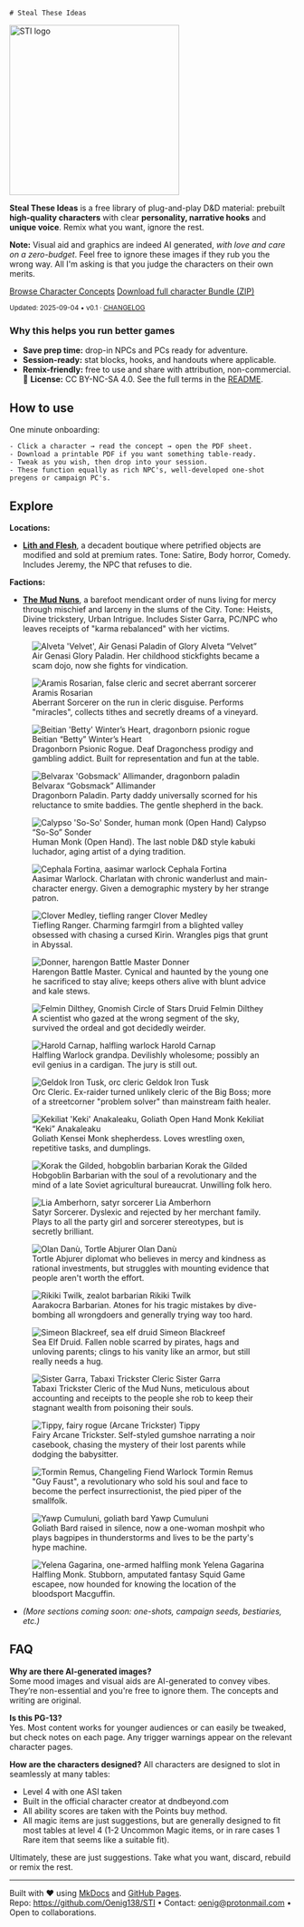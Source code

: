 	# Steal These Ideas

<img src="assets/sti.png" alt="STI logo" width="300">

**Steal These Ideas** is a free library of plug-and-play D&D material: prebuilt **high-quality characters** with clear **personality, narrative hooks** and **unique voice**. Remix what you want, ignore the rest. 

**Note:** Visual aid and graphics are indeed AI generated, *with love and care on a zero-budget*. Feel free to ignore these images if they rub you the wrong way. All I'm asking is that you judge the characters on their own merits.

<p>
  <a href="#explore" class="md-button md-button--primary">Browse Character Concepts</a>
  <a href="assets/sti-starter-bundle.zip" class="md-button">Download full character Bundle (ZIP)</a>
</p>

<small>Updated: 2025-09-04 • v0.1 · <a href="changelog/">CHANGELOG</a></small>

### Why this helps you run better games

- **Save prep time:** drop-in NPCs and PCs ready for adventure.
- **Session-ready:** stat blocks, hooks, and handouts where applicable.
- **Remix-friendly:** free to use and share with attribution, non-commercial. 🔖 **License:** CC BY-NC-SA 4.0. See the full terms in the <a href="https://github.com/Oenig138/STI#readme">README</a>.

## How to use

One minute onboarding:

	- Click a character → read the concept → open the PDF sheet.
	- Download a printable PDF if you want something table-ready.
	- Tweak as you wish, then drop into your session.
	- These function equally as rich NPC's, well-developed one-shot pregens or campaign PC's.

## Explore

**Locations:** 
- **[Lith and Flesh](locations/lith-and-flesh.md)**, a decadent boutique where petrified objects are modified and sold at premium rates. Tone: Satire, Body horror, Comedy. Includes Jeremy, the NPC that refuses to die.

**Factions:**
- **[The Mud Nuns](factions/mud-nuns.md)**, a barefoot mendicant order of nuns living for mercy through mischief and larceny in the slums of the City. Tone: Heists, Divine trickstery, Urban Intrigue. Includes Sister Garra, PC/NPC who leaves receipts of "karma rebalanced" with her victims.

<div class="character-gallery" markdown>

<figure class="character-card">
  <img src="assets/characters/alveta-velvet.webp"
       alt="Alveta 'Velvet', Air Genasi Paladin of Glory" loading="lazy">
<span class="name" id="name-alveta">Alveta “Velvet”</span>
<figcaption id="cap-alveta">
    Air Genasi Glory Paladin. Her childhood stickfights became a scam dojo, now she fights for vindication.
  </figcaption>
  <a href="character_concepts/alveta-velvet" aria-labelledby="name-alveta cap-alveta"></a>
</figure>

<figure class="character-card">
  <img src="assets/characters/aramis-rosarian.webp"
       alt="Aramis Rosarian, false cleric and secret aberrant sorcerer" loading="lazy">
  <span class="name" id="name-aramis">Aramis Rosarian</span>
  <figcaption id="cap-aramis">
    Aberrant Sorcerer on the run in cleric disguise. Performs "miracles", collects tithes and secretly dreams of a vineyard.
  </figcaption>
  <a href="character_concepts/aramis-rosarian" aria-labelledby="name-aramis cap-aramis"></a>
</figure>

<figure class="character-card">
  <img src="assets/characters/beitian-winters-heart.webp"
       alt="Beitian 'Betty' Winter’s Heart, dragonborn psionic rogue" loading="lazy">
  <span class="name" id="name-betty">Beitian “Betty” Winter’s Heart</span>
  <figcaption id="cap-betty">
    Dragonborn Psionic Rogue. Deaf Dragonchess prodigy and gambling addict. Built for representation and fun at the table.
  </figcaption>
  <a href="character_concepts/beitian-winters-heart" aria-labelledby="name-betty cap-betty"></a>
</figure>

<figure class="character-card">
  <img src="assets/characters/belvarax-gobsmack-allimander.webp"
       alt="Belvarax 'Gobsmack' Allimander, dragonborn paladin" loading="lazy">
  <span class="name" id="name-belvarax-allimander">Belvarax “Gobsmack” Allimander</span>
  <figcaption id="cap-belvarax-allimander">
    Dragonborn Paladin. Party daddy universally scorned for his reluctance to smite baddies. The gentle shepherd in the back.
  </figcaption>
  <a href="character_concepts/belvarax-allimander" aria-labelledby="name-belvarax-allimander cap-belvarax-allimander"></a>
</figure>

<figure class="character-card">
  <img src="assets/characters/calypso-so-so-sonder.webp"
       alt="Calypso 'So-So' Sonder, human monk (Open Hand)" loading="lazy">
  <span class="name" id="name-calypso-so-so-sonder">Calypso “So-So” Sonder</span>
  <figcaption id="cap-calypso-so-so-sonder">
    Human Monk (Open Hand). The last noble D&D style kabuki luchador, aging artist of a dying tradition.
  </figcaption>
  <a href="character_concepts/calypso-so-so-sonder" aria-labelledby="name-calypso-so-so-sonder cap-calypso-so-so-sonder"></a>
</figure>

<figure class="character-card">
  <img src="assets/characters/cephala-fortina.webp"
       alt="Cephala Fortina, aasimar warlock" loading="lazy">
  <span class="name" id="name-cephala-fortina">Cephala Fortina</span>
  <figcaption id="cap-cephala-fortina">
    Aasimar Warlock. Charlatan with chronic wanderlust and main-character energy. Given a demographic mystery by her strange patron.
  </figcaption>
  <a href="character_concepts/cephala-fortina" aria-labelledby="name-cephala-fortina cap-cephala-fortina"></a>
</figure>

<figure class="character-card">
  <img src="assets/characters/clover-medley.webp"
       alt="Clover Medley, tiefling ranger" loading="lazy">
  <span class="name" id="name-clover-medley">Clover Medley</span>
  <figcaption id="cap-clover-medley">
    Tiefling Ranger. Charming farmgirl from a blighted valley obsessed with chasing a cursed Kirin. Wrangles pigs that grunt in Abyssal.
  </figcaption>
  <a href="character_concepts/clover-medley" aria-labelledby="name-clover-medley cap-clover-medley"></a>
</figure>

<figure class="character-card">
  <img src="assets/characters/donner.webp"
       alt="Donner, harengon Battle Master" loading="lazy">
  <span class="name" id="name-donner">Donner</span>
  <figcaption id="cap-donner">
    Harengon Battle Master. Cynical and haunted by the young one he sacrificed to stay alive; keeps others alive with blunt advice and kale stews.
  </figcaption>
  <a href="character_concepts/donner" aria-labelledby="name-donner cap-donner"></a>
</figure>

<figure class="character-card">
  <img src="assets/characters/felmin-dilthey.webp"
       alt="Felmin Dilthey, Gnomish Circle of Stars Druid" loading="lazy">
  <span class="name" id="name-felmin-dilthey">Felmin Dilthey</span>
  <figcaption id="cap-felmin-dilthey">
    A scientist who gazed at the wrong segment of the sky, survived the ordeal and got decidedly weirder.
  </figcaption>
  <a href="character_concepts/felmin-dilthey" aria-labelledby="name-felmin-dilthey cap-felmin-dilthey"></a>
</figure>

<figure class="character-card">
  <img src="assets/characters/harold-carnap.webp"
       alt="Harold Carnap, halfling warlock" loading="lazy">
  <span class="name" id="name-harold-carnap">Harold Carnap</span>
  <figcaption id="cap-harold-carnap">
    Halfling Warlock grandpa. Devilishly wholesome; possibly an evil genius in a cardigan. The jury is still out.
  </figcaption>
  <a href="character_concepts/harold-carnap" aria-labelledby="name-harold-carnap cap-harold-carnap"></a>
</figure>

<figure class="character-card">
  <img src="assets/characters/geldok-iron-tusk.webp"
       alt="Geldok Iron Tusk, orc cleric" loading="lazy">
  <span class="name" id="name-geldok-iron-tusk">Geldok Iron Tusk</span>
  <figcaption id="cap-geldok-iron-tusk">
    Orc Cleric. Ex-raider turned unlikely cleric of the Big Boss; more of a streetcorner "problem solver" than mainstream faith healer. 
  </figcaption>
  <a href="character_concepts/geldok-iron-tusk" aria-labelledby="name-geldok-iron-tusk cap-geldok-iron-tusk"></a>
</figure>

<figure class="character-card">
  <img src="assets/characters/kekiliat-anakaleaku.webp"
       alt="Kekiliat 'Keki' Anakaleaku, Goliath Open Hand Monk" loading="lazy">
  <span class="name" id="name-keki">Kekiliat “Keki” Anakaleaku</span>
  <figcaption id="cap-keki">
    Goliath Kensei Monk shepherdess. Loves wrestling oxen, repetitive tasks, and dumplings.
  </figcaption>
  <a href="character_concepts/kekiliat-anakaleaku" aria-labelledby="name-keki cap-keki"></a>
</figure>

<figure class="character-card">
  <img src="assets/characters/korak-the-gilded.webp"
       alt="Korak the Gilded, hobgoblin barbarian" loading="lazy">
  <span class="name" id="name-korak-the-gilded">Korak the Gilded</span>
  <figcaption id="cap-korak-the-gilded">
    Hobgoblin Barbarian with the soul of a revolutionary and the mind of a late Soviet agricultural bureaucrat. Unwilling folk hero.
  </figcaption>
  <a href="character_concepts/korak-the-gilded" aria-labelledby="name-korak-the-gilded cap-korak-the-gilded"></a>
</figure>

<figure class="character-card">
  <img src="assets/characters/lia-amberhorn.webp"
       alt="Lia Amberhorn, satyr sorcerer" loading="lazy">
  <span class="name" id="name-lia-amberhorn">Lia Amberhorn</span>
  <figcaption id="cap-lia-amberhorn">
    Satyr Sorcerer. Dyslexic and rejected by her merchant family. Plays to all the party girl and sorcerer stereotypes, but is secretly brilliant. 
  </figcaption>
  <a href="character_concepts/lia-amberhorn" aria-labelledby="name-lia-amberhorn cap-lia-amberhorn"></a>
</figure>

<figure class="character-card">
  <img src="assets/characters/olan-danu.webp"
       alt="Olan Danù, Tortle Abjurer" loading="lazy">
  <span class="name" id="name-olan-danu">Olan Danù</span>
  <figcaption id="cap-olan-danu">
    Tortle Abjurer diplomat who believes in mercy and kindness as rational investments, but struggles with mounting evidence that people aren't worth the effort. 
  </figcaption>
  <a href="character_concepts/olan-danu" aria-labelledby="name-olan-danu cap-olan-danu"></a>
</figure>

<figure class="character-card">
  <img src="assets/characters/rikiki-twilk.webp"
       alt="Rikiki Twilk, zealot barbarian" loading="lazy">
  <span class="name" id="name-rikiki-twilk">Rikiki Twilk</span>
  <figcaption id="cap-rikiki-twilk">
    Aarakocra Barbarian. Atones for his tragic mistakes by dive-bombing all wrongdoers and generally trying way too hard.
  </figcaption>
  <a href="character_concepts/rikiki-twilk" aria-labelledby="name-rikiki-twilk cap-rikiki-twilk"></a>
</figure>

<figure class="character-card">
  <img src="assets/characters/simeon-blackreef.webp"
       alt="Simeon Blackreef, sea elf druid" loading="lazy">
  <span class="name" id="name-simeon-blackreef">Simeon Blackreef</span>
  <figcaption id="cap-simeon-blackreef">
    Sea Elf Druid. Fallen noble scarred by pirates, hags and unloving parents; clings to his vanity like an armor, but still really needs a hug.
  </figcaption>
  <a href="character_concepts/simeon-blackreef" aria-labelledby="name-simeon-blackreef cap-simeon-blackreef"></a>
</figure>

<figure class="character-card">
  <img src="assets/characters/sister-garra.webp"
       alt="Sister Garra, Tabaxi Trickster Cleric" loading="lazy">
  <span class="name" id="name-sister-garra">Sister Garra</span>
  <figcaption id="cap-sister-garra">
    Tabaxi Trickster Cleric of the Mud Nuns, meticulous about accounting and receipts to the people she rob to keep their stagnant wealth from poisoning their souls.
  </figcaption>
  <a href="character_concepts/sister-garra" aria-labelledby="name-sister-garra cap-sister-garra"></a>
</figure>

<figure class="character-card">
  <img src="assets/characters/tippy.webp"
       alt="Tippy, fairy rogue (Arcane Trickster)" loading="lazy">
  <span class="name" id="name-tippy">Tippy</span>
  <figcaption id="cap-tippy">
    Fairy Arcane Trickster. Self-styled gumshoe narrating a noir casebook, chasing the mystery of their lost parents while dodging the babysitter.
  </figcaption>
  <a href="character_concepts/tippy" aria-labelledby="name-tippy cap-tippy"></a>
</figure>

<figure class="character-card">
  <img src="assets/characters/tormin-remus.webp"
       alt="Tormin Remus, Changeling Fiend Warlock" loading="lazy">
  <span class="name" id="name-tormin-remus">Tormin Remus</span>
  <figcaption id="cap-tormin-remus">
    "Guy Faust", a revolutionary who sold his soul and face to become the perfect insurrectionist, the pied piper of the smallfolk.
  </figcaption>
  <a href="character_concepts/tormin-remus" aria-labelledby="name-tormin-remus cap-tormin-remus"></a>
</figure>

<figure class="character-card">
  <img src="assets/characters/yawp-cumuluni.webp"
       alt="Yawp Cumuluni, goliath bard" loading="lazy">
  <span class="name" id="name-yawp-cumuluni">Yawp Cumuluni</span>
  <figcaption id="cap-yawp-cumuluni">
    Goliath Bard raised in silence, now a one-woman moshpit who plays bagpipes in thunderstorms and lives to be the party's hype machine.
  </figcaption>
  <a href="character_concepts/yawp-cumuluni" aria-labelledby="name-yawp-cumuluni cap-yawp-cumuluni"></a>
</figure>

<figure class="character-card">
  <img src="assets/characters/yelena-gagarina.webp"
       alt="Yelena Gagarina, one-armed halfling monk" loading="lazy">
  <span class="name" id="name-yelena-gagarina">Yelena Gagarina</span>
  <figcaption id="cap-yelena-gagarina">
    Halfling Monk. Stubborn, amputated fantasy Squid Game escapee, now hounded for knowing the location of the bloodsport Macguffin.
  </figcaption>
  <a href="character_concepts/yelena-gagarina" aria-labelledby="name-yelena-gagarina cap-yelena-gagarina"></a>
</figure>

</div>

* *(More sections coming soon: one-shots, campaign seeds, bestiaries, etc.)*

## FAQ

**Why are there AI-generated images?**  
Some mood images and visual aids are AI-generated to convey vibes. They’re non-essential and you're free to ignore them. The concepts and writing are original.

**Is this PG-13?**  
Yes. Most content works for younger audiences or can easily be tweaked, but check notes on each page. Any trigger warnings appear on the relevant character pages.

**How are the characters designed?**
All characters are designed to slot in seamlessly at many tables:

- Level 4 with one ASI taken
- Built in the official character creator at dndbeyond.com
- All ability scores are taken with the Points buy method.
- All magic items are just suggestions, but are generally designed to fit most tables at level 4 (1-2 Uncommon Magic items, or in rare cases 1 Rare item that seems like a suitable fit).

Ultimately, these are just suggestions. Take what you want, discard, rebuild or remix the rest.

---

Built with ❤️ using [MkDocs](https://www.mkdocs.org) and [GitHub Pages](https://pages.github.com/).  
Repo: <https://github.com/Oenig138/STI> • Contact: <oenig@protonmail.com> • Open to collaborations.
